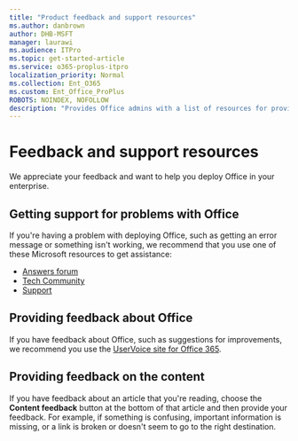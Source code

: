 ```yaml
---
title: "Product feedback and support resources"
ms.author: danbrown
author: DHB-MSFT
manager: laurawi
ms.audience: ITPro
ms.topic: get-started-article
ms.service: o365-proplus-itpro
localization_priority: Normal
ms.collection: Ent_O365
ms.custom: Ent_Office_ProPlus
ROBOTS: NOINDEX, NOFOLLOW
description: "Provides Office admins with a list of resources for providing feedback or getting support."
---
```


# Feedback and support resources

We appreciate your feedback and want to help you deploy Office in your enterprise.

## Getting support for problems with Office

If you're having a problem with deploying Office, such as getting an error message or something isn't working, we recommend that you use one of these Microsoft resources to get assistance:
- [Answers forum](https://answers.microsoft.com/)
- [Tech Community](https://techcommunity.microsoft.com/)
- [Support](https://support.microsoft.com/contactus)

## Providing feedback about Office

If you have feedback about Office, such as suggestions for improvements, we recommend you use the [UserVoice site for Office 365](https://office365.uservoice.com/).

## Providing feedback on the content

If you have feedback about an article that you're reading, choose the **Content feedback** button at the bottom of that article and then provide your feedback. For example, if something is confusing, important information is missing, or a link is broken or doesn't seem to go to the right destination.